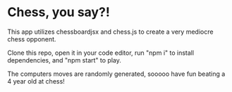 # Chess, you say?! 

This app utilizes chessboardjsx and chess.js to create a very mediocre chess opponent. 

Clone this repo, open it in your code editor, run "npm i" to install dependencies, and "npm start" to play. 

The computers moves are randomly generated, sooooo have fun beating a 4 year old at chess! 

